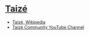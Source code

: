 # [Taizé](https://www.taize.fr/en)

- [Taizé, Wikipedia](https://en.wikipedia.org/wiki/Taiz%C3%A9_Community)
- [Taizé Community YouTube Channel](https://www.youtube.com/user/taize)
